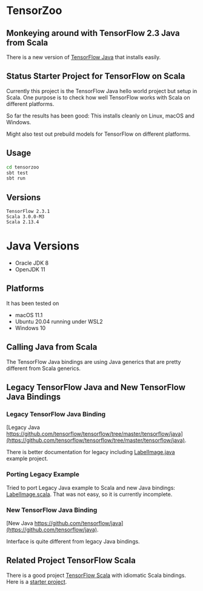 # TensorZoo

## Monkeying around with TensorFlow 2.3 Java from Scala

There is a new version of [TensorFlow Java](https://www.tensorflow.org/install/lang_java) that installs easily.

## Status Starter Project for TensorFlow on Scala

Currently this project is the TensorFlow Java hello world project but setup in Scala. 
One purpose is to check how well TensorFlow works with Scala on different platforms. 

So far the results has been good: This installs cleanly on Linux, macOS and Windows.

Might also test out prebuild models for TensorFlow on different platforms.


## Usage

``` sh
cd tensorzoo
sbt test
sbt run
```

## Versions

```
TensorFlow 2.3.1
Scala 3.0.0-M3
Scala 2.13.4
```

# Java Versions

* Oracle JDK 8
* OpenJDK 11

## Platforms

It has been tested on

* macOS 11.1
* Ubuntu 20.04 running under WSL2
* Windows 10

## Calling Java from Scala

The TensorFlow Java bindings are using Java generics that are pretty different from Scala generics.

## Legacy TensorFlow Java and New TensorFlow Java Bindings

### Legacy TensorFlow Java Binding

[Legacy Java https://github.com/tensorflow/tensorflow/tree/master/tensorflow/java](https://github.com/tensorflow/tensorflow/tree/master/tensorflow/java).

There is better documentation for legacy including [LabelImage.java](https://github.com/tensorflow/tensorflow/blob/master/tensorflow/java/src/main/java/org/tensorflow/examples/LabelImage.java) example project.

### Porting Legacy Example

Tried to port Legacy Java example to Scala and new Java bindings: [LabelImage.scala](https://github.com/sami-badawi/tensorzoo/blob/main/src/main/scala/LabelImage.scala). That was not easy, so it is currently incomplete.


### New TensorFlow Java Binding

[New Java https://github.com/tensorflow/java](https://github.com/tensorflow/java).

Interface is quite different from legacy Java bindings.

## Related Project TensorFlow Scala

There is a good project [TensorFlow Scala](https://github.com/eaplatanios/tensorflow_scala) with idiomatic  Scala bindings.
Here is a [starter project](https://github.com/sami-badawi/tf_scala_ex).


